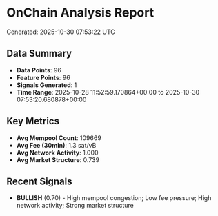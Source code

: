 # OnChain Analysis Report
Generated: 2025-10-30 07:53:22 UTC

## Data Summary
- **Data Points**: 96
- **Feature Points**: 96
- **Signals Generated**: 1
- **Time Range**: 2025-10-28 11:52:59.170864+00:00 to 2025-10-30 07:53:20.680878+00:00

## Key Metrics
- **Avg Mempool Count**: 109669
- **Avg Fee (30min)**: 1.3 sat/vB
- **Avg Network Activity**: 1.000
- **Avg Market Structure**: 0.739

## Recent Signals
- **BULLISH** (0.70) - High mempool congestion; Low fee pressure; High network activity; Strong market structure
